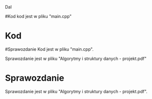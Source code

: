 Dal


#Kod
kod jest w pliku "main.cpp"
# Kod

#Sprawozdanie
Kod jest w pliku "main.cpp".

Sprawozdanie jest w pliku "Algorytmy i struktury danych - projekt.pdf"
# Sprawozdanie

Sprawozdanie jest w pliku "Algorytmy i struktury danych - projekt.pdf".
